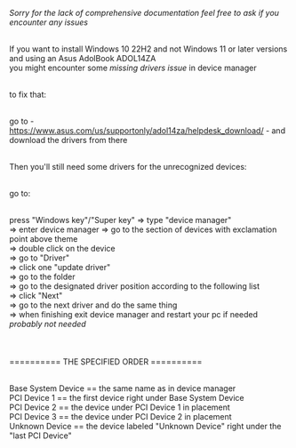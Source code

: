 *Sorry for the lack of comprehensive documentation feel free to ask if you encounter any issues*



<br>If you want to install Windows 10 22H2 and not Windows 11 or later versions and using an Asus AdolBook ADOL14ZA
<br>you might encounter some *missing drivers issue* in device manager

<br>to fix that:

<br>go to - https://www.asus.com/us/supportonly/adol14za/helpdesk_download/ - and download the drivers from there

<br>Then you'll still need some drivers for the unrecognized devices:

<br>go to: 

<br>press "Windows key"/"Super key" => type "device manager"
<br>=> enter device manager => go to the section of devices with exclamation point above theme
<br>=> double click on the device
<br>=> go to "Driver"
<br>=> click one "update driver"
<br>=> go to the folder
<br>=> go to the designated driver position according to the following list <br>=> click "Next"
<br>=> go to the next driver and do the same thing
<br>=> when finishing exit device manager and restart your pc if needed *probably not needed*
<br><br><br>
<br>========== THE SPECIFIED ORDER ==========



<br>Base System Device == the same name as in device manager
<br>PCI Device 1 == the first device right under Base System Device
<br>PCI Device 2 == the device under PCI Device 1 in placement
<br>PCI Device 3 == the device under PCI Device 2 in placement
<br>Unknown Device == the device labeled "Unknown Device" right under the "last PCI Device"
